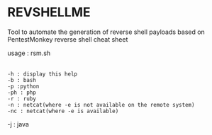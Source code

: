 # REVSHELLME
Tool to automate the generation of reverse shell payloads based on PentestMonkey reverse shell cheat sheet

usage : rsm.sh <option> <ip> <port>

	
	-h : display this help
	-b : bash 
	-p :python
	-ph : php
	-r : ruby
	-n : netcat(where -e is not available on the remote system)
	-nc : netcat(where -e is available)
  -j : java
